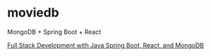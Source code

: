 # moviedb

MongoDB + Spring Boot + React

[Full Stack Development with Java Spring Boot, React, and MongoDB](https://www.youtube.com/watch?v=5PdEmeopJVQ)
